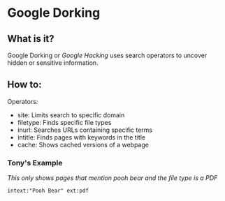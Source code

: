 # Google Dorking

## What is it?
Google Dorking or *Google Hacking* uses search operators to uncover hidden or sensitive information. 

## How to:

Operators:
* site: Limits search to specific domain
* filetype: Finds specific file types
* inurl: Searches URLs containing specific terms
* intitle: Finds pages with keywords in the title
* cache: Shows cached versions of a webpage

### Tony's Example
*This only shows pages that mention pooh bear and the file type is a PDF*
```
intext:"Pooh Bear" ext:pdf
```
